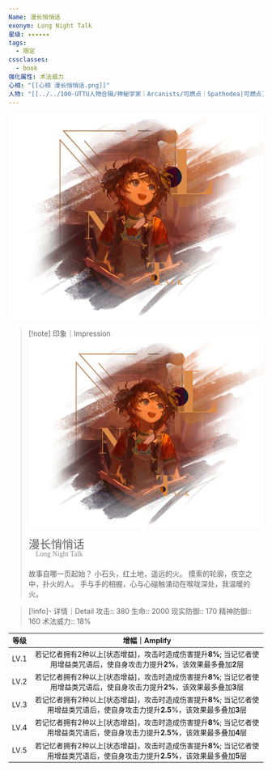 ```yaml
---
Name: 漫长悄悄话
exonym: Long Night Talk
星级: ✦✦✦✦✦✦
tags:
  - 限定
cssclasses:
  - book
强化属性: 术法威力
心相: "[[心相 漫长悄悄话.png]]"
人物: "[[../../100-UTTU人物合辑/神秘学家｜Arcanists/可燃点｜Spathodea|可燃点]]"
---
```

![cover](assets/漫长悄悄话｜Long%20Night%20Talk.assets/心相%20漫长悄悄话.png)

> [!note] 印象｜Impression
> ![心相|inlL|300](assets/漫长悄悄话｜Long%20Night%20Talk.assets/心相%20漫长悄悄话.png)
> <p style="font-family: '家族宋', sans-serif; font-size: 22px; line-height: 0.75; text-indent: 0;">漫长悄悄话<br><span style="font-family: serif; font-size: 14px; color: #888888;">　Long Night Talk</span></p>
> 
> 故事自哪一页起始？
> 小石头，红土地，遥远的火。
> 摸索的轮廓，夜空之中，扑火的人。
> 手与手的相握，心与心碰触涌动在喉咙深处，我温暖的火。


> [!info]- 详情｜Detail
> 攻击:: 380
> 生命:: 2000
> 现实防御:: 170
> 精神防御:: 160
> 术法威力:: 18%

|  等级  |                                 增幅｜Amplify                                  |
| :--: | :-------------------------------------------------------------------------: |
| LV.1 | 若记忆者拥有2种以上[状态增益]，攻击时造成伤害提升**8%**; 当记忆者使用增益类咒语后，使自身攻击力提升**2%**，该效果最多叠加**2**层 |
| LV.2 |       若记忆者拥有2种以上[状态增益]，攻击时造成伤害提升**8%**; 当记忆者使用增益类咒语后，使自身攻击力提升**2%**，该效果最多叠加**3**层       |
| LV.3 |      若记忆者拥有2种以上[状态增益]，攻击时造成伤害提升**8%**; 当记忆者使用增益类咒语后，使自身攻击力提升**2.5**%，该效果最多叠加**3**层      |
| LV.4 |      若记忆者拥有2种以上[状态增益]，攻击时造成伤害提升**8%**; 当记忆者使用增益类咒语后，使自身攻击力提升**2.5%**，该效果最多叠加**4**层      |
| LV.5 |      若记忆者拥有2种以上[状态增益]，攻击时造成伤害提升**8%**; 当记忆者使用增益类咒语后，使自身攻击力提升**2.5%**，该效果最多叠加**5**层      |
